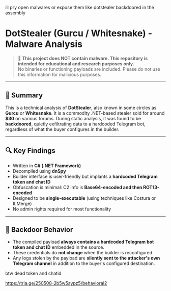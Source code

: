 ill pry open malwares or expose them like dotstealer backdoored in the assembly


# DotStealer (Gurcu / Whitesnake) - Malware Analysis

> 🛑 **This project does NOT contain malware. This repository is intended for educational and research purposes only.**  
> No binaries or functioning payloads are included. Please do not use this information for malicious purposes.

---

## 🧾 Summary

This is a technical analysis of **DotStealer**, also known in some circles as **Gurcu** or **Whitesnake**. It is a commodity .NET-based stealer sold for around **$30** on various forums. During static analysis, it was found to be **backdoored**, quietly exfiltrating data to a hardcoded Telegram bot, regardless of what the buyer configures in the builder.

---

## 🔍 Key Findings

- Written in **C# (.NET Framework)**
- Decompiled using **dnSpy**
- Builder interface is user-friendly but implants a **hardcoded Telegram token and chat ID**
- Obfuscation is minimal: C2 info is **Base64-encoded and then ROT13-encoded**
- Designed to be **single-executable** (using techniques like Costura or ILMerge)
- No admin rights required for most functionality

---

## 🔐 Backdoor Behavior

- The compiled payload **always contains a hardcoded Telegram bot token and chat ID** embedded in the source.
- These credentials do **not change** when the builder is reconfigured.
- Any logs stolen by the payload are **silently sent to the attacker's own Telegram channel** in addition to the buyer's configured destination.

btw dead token and chatid

https://tria.ge/250508-2b5w5aypz5/behavioral2
